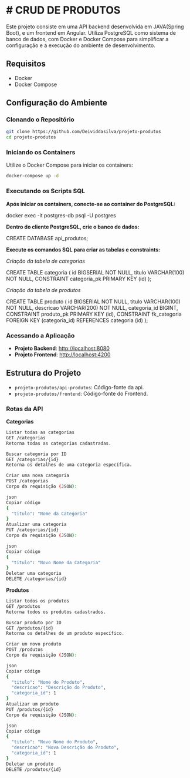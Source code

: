 
# # CRUD DE PRODUTOS
Este projeto consiste em uma API backend desenvolvida em JAVA(Spring Boot), e um frontend em Angular. Utiliza PostgreSQL como sistema de banco de dados, com Docker e Docker Compose para simplificar a configuração e a execução do ambiente de desenvolvimento.

## Requisitos

- Docker
- Docker Compose

## Configuração do Ambiente

### Clonando o Repositório

```bash
git clone https://github.com/Deividdasilva/projeto-produtos
cd projeto-produtos
```

### Iniciando os Containers

Utilize o Docker Compose para iniciar os containers:

```bash
docker-compose up -d
```

### Executando os Scripts SQL

**Após iniciar os containers, conecte-se ao container do PostgreSQL:**

docker exec -it postgres-db psql -U postgres

**Dentro do cliente PostgreSQL, crie o banco de dados:**

CREATE DATABASE api_produtos;

**Execute os comandos SQL para criar as tabelas e constraints:**

*Criação da tabela de categorias*

CREATE TABLE categoria (
    id BIGSERIAL NOT NULL,
    titulo VARCHAR(100) NOT NULL,
    CONSTRAINT categoria_pk PRIMARY KEY (id)
);

*Criação da tabela de produtos*

CREATE TABLE produto (
    id BIGSERIAL NOT NULL,
    titulo VARCHAR(100) NOT NULL,
    descricao VARCHAR(200) NOT NULL,
    categoria_id BIGINT,
    CONSTRAINT produto_pk PRIMARY KEY (id),
    CONSTRAINT fk_categoria FOREIGN KEY (categoria_id) REFERENCES categoria (id)
);

### Acessando a Aplicação

- **Projeto Backend**: [http://localhost:8080](http://localhost:8080)
- **Projeto Frontend**: [http://localhost:4200](http://localhost:4200)

## Estrutura do Projeto

- `projeto-produtos/api-produtos`: Código-fonte da api.
- `projeto-produtos/frontend`: Código-fonte do Frontend.


### Rotas da API

**Categorias**
```bash
Listar todas as categorias
GET /categorias
Retorna todas as categorias cadastradas.

Buscar categoria por ID
GET /categorias/{id}
Retorna os detalhes de uma categoria específica.

Criar uma nova categoria
POST /categorias
Corpo da requisição (JSON):

json
Copiar código
{
  "titulo": "Nome da Categoria"
}
Atualizar uma categoria
PUT /categorias/{id}
Corpo da requisição (JSON):

json
Copiar código
{
  "titulo": "Novo Nome da Categoria"
}
Deletar uma categoria
DELETE /categorias/{id}

```


**Produtos**
```bash
Listar todos os produtos
GET /produtos
Retorna todos os produtos cadastrados.

Buscar produto por ID
GET /produtos/{id}
Retorna os detalhes de um produto específico.

Criar um novo produto
POST /produtos
Corpo da requisição (JSON):

json
Copiar código
{
  "titulo": "Nome do Produto",
  "descricao": "Descrição do Produto",
  "categoria_id": 1
}
Atualizar um produto
PUT /produtos/{id}
Corpo da requisição (JSON):

json
Copiar código
{
  "titulo": "Novo Nome do Produto",
  "descricao": "Nova Descrição do Produto",
  "categoria_id": 1
}
Deletar um produto
DELETE /produtos/{id}

```
